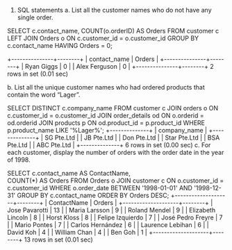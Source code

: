 1. SQL statements
a. List all the customer names who do not have any single order.

SELECT
c.contact_name,
COUNT(o.orderID) AS Orders
FROM
customer c
LEFT JOIN
Orders o ON c.customer_id = o.customer_id
GROUP BY
c.contact_name
HAVING
Orders = 0;

+---------------+--------+
| contact_name  | Orders |
+---------------+--------+
| Ryan Giggs    |      0 |
| Alex Ferguson |      0 |
+---------------+--------+
2 rows in set (0.01 sec)

b. List all the unique customer names who had ordered products that contain the word “Lager”.

SELECT DISTINCT c.company_name
FROM customer c
JOIN orders o ON c.customer_id = o.customer_id
JOIN order_details od ON o.orderid = od.orderid
JOIN products p ON od.product_id = p.product_id
WHERE p.product_name LIKE '%Lager%';
+--------------+
| company_name |
+--------------+
| SG Pte.Ltd   |
| JB Pte.Ltd   |
| Don Pte.Ltd  |
| Star Pte.Ltd |
| BSA Pte.Ltd  |
| ABC Pte.Ltd  |
+--------------+
6 rows in set (0.00 sec)
c. For each customer, display the number of orders with the order date in the year of 1998.

SELECT c.contact_name AS ContactName,      
COUNT(*) AS Orders 
FROM Orders o JOIN customer c ON o.customer_id = c.customer_id 
WHERE o.order_date BETWEEN '1998-01-01' AND '1998-12-31' 
GROUP BY c.contact_name 
ORDER BY Orders DESC;
+--------------------+--------+
| ContactName        | Orders |
+--------------------+--------+
| Jose Pavarotti     |     13 |
| Maria Larsson      |      9 |
| Roland Mendel      |      9 |
| Elizabeth Lincoln  |      8 |
| Horst Kloss        |      8 |
| Felipe Izquierdo   |      7 |
| José Pedro Freyre  |      7 |
| Mario Pontes       |      7 |
| Carlos Hernández   |      6 |
| Laurence Lebihan   |      6 |
| David Koh          |      4 |
| William Chan       |      4 |
| Ben Goh            |      1 |
+--------------------+--------+
13 rows in set (0.01 sec)

